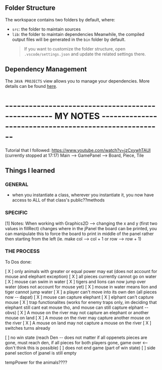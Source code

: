 ## Folder Structure

The workspace contains two folders by default, where:

- `src`: the folder to maintain sources
- `lib`: the folder to maintain dependencies
  Meanwhile, the compiled output files will be generated in the `bin` folder by default.
  > If you want to customize the folder structure, open `.vscode/settings.json` and update the related settings there.

## Dependency Management

The `JAVA PROJECTS` view allows you to manage your dependencies. More details can be found [here](https://github.com/microsoft/vscode-java-dependency#manage-dependencies).

# -------------------------------------------------- MY NOTES ------------------------------------------------------

Tutorial that I followed: https://www.youtube.com/watch?v=jzCxywhTAUI (currently stopped at 17:17)
Main --> GamePanel --> Board, Piece, Tile

## Things I learned

### GENERAL

- when you instantiate a class, wherever you instantiate it, you now have access to ALL of that class's public??methods

### SPECIFIC

[1] Notes: When working with Graphics2D --> changing the x and y (first two values in fillRect) changes where in the jPanel the board can be printed, you can manipulate this to force the board to print in middle of the panel rather then starting from the left (ie. make col --> col + 1 or row --> row + 1)

### THE PROCESS

To Dos done:

[ X ] only animals with greater or equal power may eat (does not account for mouse and elephant exception)
[ X ] all pieces currently cannot go on water
[ X ] mouse can swim in water
[ X ] tigers and lions can now jump over water (does not account for mouse yet)
[ X ] mouse in water means lion and tiger cannot jump water
[ X ] a player can't move into its own den (all pieces now -- dapat)
[ X ] mouse can capture elephant
[ X ] elphant can't capture mouse
[ X ] trap functionalites (works for enemy traps only, im deciding that elephant still cant eat mouse tho, and mouse can still capture elphant -- obvs)
[ X ] A mouse on the river may not capture an elephant or another mouse on land
[ X ] A mouse on the river may capture another mouse on the river
[ X ] A mouse on land may not capture a mouse on the river
[ X ] switches turns already

[ ] no win state (reach Den -- does not matter if all oppenets pieces are gone, must reach den, if all pieces for both players gone, game over <-- don't think this is possible)
[ ] does not end game (part of win state)
[ ] side panel section of jpanel is still empty

tempPower for the animals????
